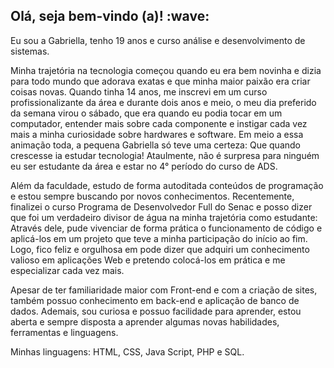 <h2>Olá, seja bem-vindo (a)! :wave:</h2>

Eu sou a Gabriella, tenho 19 anos e curso análise e desenvolvimento de sistemas. 

Minha trajetória na tecnologia começou quando eu era bem novinha e dizia para todo mundo que adorava exatas e que minha maior paixão era criar coisas novas. Quando tinha 14 anos, me inscrevi em 
um curso profissionalizante da área e durante dois anos e meio, o meu dia preferido da semana virou o sábado, que era quando eu podia tocar em um computador, entender mais sobre cada componente
e instigar cada vez mais a minha curiosidade sobre hardwares e software. Em meio a essa animação toda, a pequena Gabriella só teve uma certeza: Que quando crescesse ia estudar tecnologia!
Ataulmente, não é surpresa para ninguém eu ser estudante da área e estar no 4° período do curso de ADS. 

Além da faculdade, estudo de forma autoditada conteúdos de programação e estou sempre buscando por novos conhecimentos. Recentemente, finalizei o curso Programa de Desenvolvedor Full do Senac 
e posso dizer que foi um verdadeiro divisor de água na minha trajetória como estudante: Através dele, pude vivenciar de forma prática o funcionamento de código e aplicá-los em um projeto
que teve a minha participação do início ao fim. Logo, fico feliz e orgulhosa em pode dizer que adquiri um conhecimento valioso em aplicações Web e pretendo colocá-los em prática e me especializar 
cada vez mais. 

Apesar de ter familiaridade maior com Front-end e com a criação de sites, também possuo conhecimento em back-end e aplicação de banco de dados.
Ademais, sou curiosa e possuo facilidade para aprender, estou aberta e sempre disposta a aprender 
algumas novas habilidades, ferramentas e linguagens. 

Minhas linguagens: HTML, CSS, Java Script, PHP e SQL.
